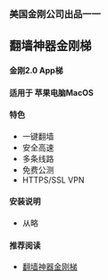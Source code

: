 ### 美国金刚公司出品一一
## 翻墙神器金刚梯
#### 金刚2.0 App梯
#### 适用于 苹果电脑MacOS

#### 特色
  - 一键翻墙
  - 安全高速 
  - 多条线路 
  - 免费公测 
  - HTTPS/SSL VPN

#### 安装说明
  - 从略


#### 推荐阅读
- [翻墙神器金刚梯](https://a2zitpro.github.io/web/dlb)

